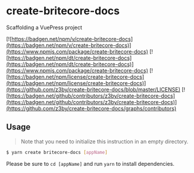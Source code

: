 # create-britecore-docs

Scaffolding a VuePress project

[![https://badgen.net/npm/v/create-britecore-docs](https://badgen.net/npm/v/create-britecore-docs)](https://www.npmjs.com/package/create-britecore-docs)
[![https://badgen.net/npm/dt/create-britecore-docs](https://badgen.net/npm/dt/create-britecore-docs)](https://www.npmjs.com/package/create-britecore-docs)
[![https://badgen.net/npm/license/create-britecore-docs](https://badgen.net/npm/license/create-britecore-docs)](https://github.com/z3by/create-britecore-docs/blob/master/LICENSE)
[![https://badgen.net/github/contributors/z3by/create-britecore-docs](https://badgen.net/github/contributors/z3by/create-britecore-docs)](https://github.com/z3by/create-britecore-docs/graphs/contributors)

## Usage

> Note that you need to initialize this instruction in an empty directory.

```bash
$ yarn create britecore-docs [appName]
```

Please be sure to `cd [appName]` and run `yarn` to install dependencies.
